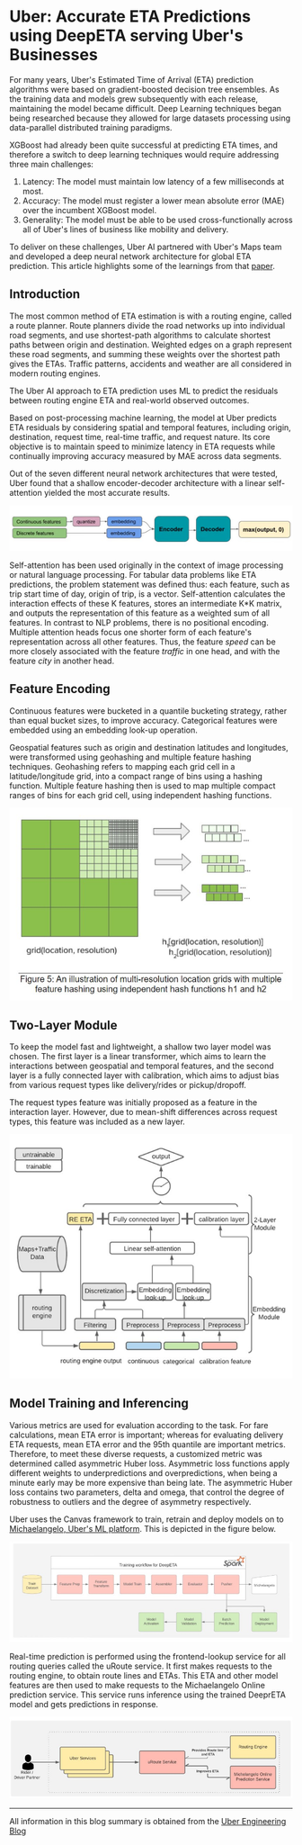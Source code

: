 # Uber: Accurate ETA Predictions using DeepETA serving Uber's Businesses 

For many years, Uber's Estimated Time of Arrival (ETA) prediction algorithms were based on gradient-boosted decision tree ensembles. As the training data and models grew subsequently with each release, maintaining the model became difficult. Deep Learning techniques began being researched because they allowed for large datasets processing using data-parallel distributed training paradigms. 

XGBoost had already been quite successful at predicting ETA times, and therefore a switch to deep learning techniques would require addressing three main challenges:<br>
1. Latency: The model must maintain low latency of a few milliseconds at most. 
2. Accuracy: The model must register a lower mean absolute error (MAE) over the incumbent XGBoost model.
3. Generality: The model must be able to be used cross-functionally across all of Uber's lines of business like mobility and delivery. 

To deliver on these challenges, Uber AI partnered with Uber's Maps team and developed a deep neural network architecture for global ETA prediction. This article highlights some of the learnings from that [paper](https://arxiv.org/abs/2206.02127?uclick_id=ddaf1042-c35c-460a-9caa-49dd89f2f23f).

## Introduction

The most common method of ETA estimation is with a routing engine, called a route planner. Route planners divide the road networks up into individual road segments, and use shortest-path algorithms to calculate shortest paths between origin and destination. Weighted edges on a graph represent these road segments, and summing these weights over the shortest path gives the ETAs. Traffic patterns, accidents and weather are all considered in modern routing engines. 

The Uber AI approach to ETA prediction uses ML to predict the residuals between routing engine ETA and real-world observed outcomes. 

Based on post-processing machine learning, the model at Uber predicts ETA residuals by considering spatial and temporal features, including origin, destination, request time, real-time traffic, and request nature. Its core objective is to maintain speed to minimize latency in ETA requests while continually improving accuracy measured by MAE across data segments.

Out of the seven different neural network architectures that were tested, Uber found that a shallow encoder-decoder architecture with a linear self-attention yielded the most accurate results. 

![Overview of DeeprETA Post-Processing Architecture from Uber's Blog](Images/uber-deepreta-encoder-decoder-arch.jpg)

Self-attention has been used originally in the context of image processing or natural language processing. For tabular data problems like ETA predictions, the problem statement was defined thus: each feature, such as trip start time of day, origin of trip, is a vector. Self-attention calculates the interaction effects of these K features, stores an intermediate K*K matrix, and outputs the representation of this feature as a weighted sum of all features. In contrast to NLP problems, there is no positional encoding. Multiple attention heads focus one shorter form of each feature's representation across all other features. Thus, the feature <i>speed</i> can be more closely associated with the feature <i>traffic</i> in one head, and with the feature <i>city</i> in another head. 

## Feature Encoding

Continuous features were bucketed in a quantile bucketing strategy, rather than equal bucket sizes, to improve accuracy. Categorical features were embedded using an embedding look-up operation. 

Geospatial features such as origin and destination latitudes and longitudes, were transformed using geohashing and multiple feature hashing techniques. Geohashing refers to mapping each grid cell in a latitude/longitude grid, into a compact range of bins using a hashing function. Multiple feature hashing then is used to map multiple compact ranges of bins for each grid cell, using independent hashing functions. 

![Geohashing using Multiple Feature Hashing from Uber's Blog](Images/uber-deerprETA-multiple-geohash.jpg)

## Two-Layer Module

To keep the model fast and lightweight, a shallow two layer model was chosen. The first layer is a linear transformer, which aims to learn the interactions between geospatial and temporal features, and the second layer is a fully connected layer with calibration, which aims to adjust bias from various request types like delivery/rides or pickup/dropoff.

The request types feature was initially proposed as a feature in the interaction layer. However, due to mean-shift differences across request types, this feature was included as a new layer. 

![DeeprETA Post-Processing Architecture from Uber's DeeprETA paper](Images/uber-deeprETA-arch.jpg)

## Model Training and Inferencing

Various metrics are used for evaluation according to the task. For fare calculations, mean ETA error is important; whereas for evaluating delivery ETA requests, mean ETA error and the 95th quantile are important metrics. Therefore, to meet these diverse requests, a customized metric was determined called asymmetric Huber loss. Asymmetric loss functions apply different weights to underpredictions and overpredictions, when being a minute early may be more expensive than being late. The asymmetric Huber loss contains two parameters, delta and omega, that control the degree of robustness to outliers and the degree of asymmetry respectively. 

Uber uses the Canvas framework to train, retrain and deploy models on to [Michaelangelo, Uber's ML platform](https://www.uber.com/blog/michelangelo-machine-learning-platform/?uclick_id=ddaf1042-c35c-460a-9caa-49dd89f2f23f). This is depicted in the figure below.

![Uber's Training and Deployment Pipeline](Images/uber-deeprETA-training-pipeline.jpg)

Real-time prediction is performed using the frontend-lookup service for all routing queries called the uRoute service. It first makes requests to the routing engine, to obtain route lines and ETAs. This ETA and other model features are then used to make requests to the Michaelangelo Online prediction service. This service runs inference using the trained DeeprETA model and gets predictions in response.  

![Online serving diagram from Uber's blog](Images/uber-deerprETA-online-serving.jpg)

---
All information in this blog summary is obtained from the [Uber Engineering Blog](https://www.uber.com/blog/deepeta-how-uber-predicts-arrival-times/?uclick_id=ddaf1042-c35c-460a-9caa-49dd89f2f23f)
